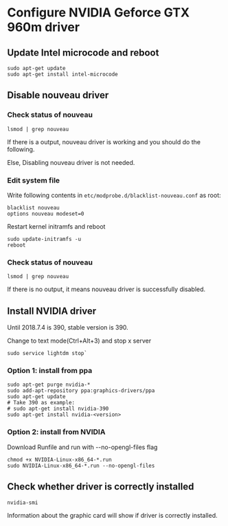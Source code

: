 # Configure NVIDIA Geforce GTX 960m driver
## Update Intel microcode and reboot
```
sudo apt-get update
sudo apt-get install intel-microcode
```
## Disable nouveau driver
### Check status of nouveau
```
lsmod | grep nouveau
```
If there is a output, nouveau driver is working and you should do the following.

Else, Disabling nouveau driver is not needed.
### Edit system file
Write following contents in `etc/modprobe.d/blacklist-nouveau.conf` as root:
```
blacklist nouveau
options nouveau modeset=0
```
Restart kernel initramfs and reboot
```
sudo update-initramfs -u
reboot
```
### Check status of nouveau
```
lsmod | grep nouveau
```
If there is no output, it means nouveau driver is successfully disabled.
## Install NVIDIA driver
Until 2018.7.4 is 390, stable version is 390.

Change to text mode(Ctrl+Alt+3) and stop x server
```
sudo service lightdm stop`
```
### Option 1: install from ppa
```
sudo apt-get purge nvidia-*
sudo add-apt-repository ppa:graphics-drivers/ppa
sudo apt-get update
# Take 390 as example:
# sudo apt-get install nvidia-390
sudo apt-get install nvidia-<version>
```
### Option 2: install from NVIDIA
Download Runfile and run with --no-opengl-files flag
```
chmod +x NVIDIA-Linux-x86_64-*.run
sudo NVIDIA-Linux-x86_64-*.run --no-opengl-files
```
## Check whether driver is correctly installed
```
nvidia-smi
```
Information about the graphic card will show if driver is correctly installed.
